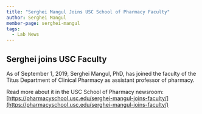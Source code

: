 ```yaml
---
title: "Serghei Mangul Joins USC School of Pharmacy Faculty"
author: Serghei Mangul
member-page: serghei-mangul
tags:
  - Lab News
---
```


## Serghei joins USC Faculty

As of September 1, 2019, Serghei Mangul, PhD, has joined the faculty of the Titus Department of Clinical Pharmacy as assistant professor of pharmacy.

Read more about it in the USC School of Pharmacy newsroom: [https://pharmacyschool.usc.edu/serghei-mangul-joins-faculty/](https://pharmacyschool.usc.edu/serghei-mangul-joins-faculty/)


